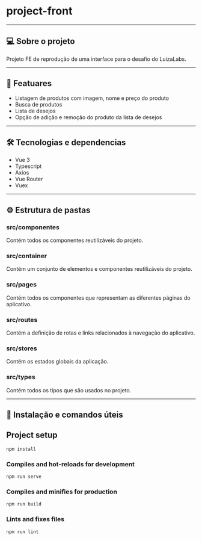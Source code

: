 <h1>
   project-front
</h1>

---

## 💻 Sobre o projeto

Projeto FE de reprodução de uma interface para o desafio do LuizaLabs.

---

## 📂 Featuares

* Listagem de produtos com imagem, nome e preço do produto 
* Busca de produtos
* Lista de desejos
* Opção de adição e remoção do produto da lista de desejos

---

## 🛠 Tecnologias e dependencias

* Vue 3
* Typescript
* Axios
* Vue Router
* Vuex

---

## ⚙️ Estrutura de pastas

### src/componentes 
Contém todos os componentes reutilizáveis do projeto.

### src/container 
Contém um conjunto de elementos e componentes reutilizáveis do projeto.

### src/pages 
Contém todos os componentes que representam as diferentes páginas do aplicativo.

### src/routes
Contém a definição de rotas e links relacionados à navegação do aplicativo.

### src/stores
Contém os estados globais da aplicação. 

### src/types
Contém todos os tipos que são usados no projeto.

---

## 🚀 Instalação e comandos úteis

## Project setup
```
npm install
```

### Compiles and hot-reloads for development
```
npm run serve
```

### Compiles and minifies for production
```
npm run build
```
### Lints and fixes files
```
npm run lint
```
